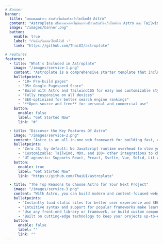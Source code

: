 ```yaml
---
# Banner
banner:
  title: "เทมเพลตตัวจบ สำหรับเริ่มต้นสร้างเว็บไซต์โดยใช้ Astro"
  content: "Astroplate เป็นเทมเพลตเริ่มต้นแจกฟรีสำหรับสร้างเว็บไซต์ด้วย Astro และ Tailwind CSS, มาพร้อมทุกอย่างที่จำเป็นต้องใช้ เพื่อให้คุณเริ่มเว็บไซต์ได้ง่ายและรวดเร็ว - จัดเตรียมภาษาไทยโดย ThaiUI"
  image: "/images/banner.png"
  button:
    enable: true
    label: "เริ่มต้นเว็บภาษาไทยได้ฟรี ›"
    link: "https://github.com/ThaiUI/astroplate"

# Features
features:
  - title: "What's Included in Astroplate"
    image: "/images/service-1.png"
    content: "Astroplate is a comprehensive starter template that includes everything you need to get started with your Astro project. What's Included in Astroplate"
    bulletpoints:
      - "10+ Pre-build pages"
      - "95+ Google Pagespeed Score"
      - "Build with Astro and TailwindCSS for easy and customizable styling"
      - "Fully responsive on all devices"
      - "SEO-optimized for better search engine rankings"
      - "**Open-source and free** for personal and commercial use"
    button:
      enable: false
      label: "Get Started Now"
      link: "#"

  - title: "Discover the Key Features Of Astro"
    image: "/images/service-2.png"
    content: "Astro is an all-in-one web framework for building fast, content-focused websites. It offers a range of exciting features for developers and website creators. Some of the key features are:"
    bulletpoints:
      - "Zero JS, by default: No JavaScript runtime overhead to slow you down."
      - "Customizable: Tailwind, MDX, and 100+ other integrations to choose from."
      - "UI-agnostic: Supports React, Preact, Svelte, Vue, Solid, Lit and more."
    button:
      enable: true
      label: "Get Started Now"
      link: "https://github.com/ThaiUI/astroplate"

  - title: "The Top Reasons to Choose Astro for Your Next Project"
    image: "/images/service-3.png"
    content: "With Astro, you can build modern and content-focused websites without sacrificing performance or ease of use."
    bulletpoints:
      - "Instantly load static sites for better user experience and SEO."
      - "Intuitive syntax and support for popular frameworks make learning and using Astro a breeze."
      - "Use any front-end library or framework, or build custom components, for any project size."
      - "Built on cutting-edge technology to keep your projects up-to-date with the latest web standards."
    button:
      enable: false
      label: ""
      link: ""
---
```

